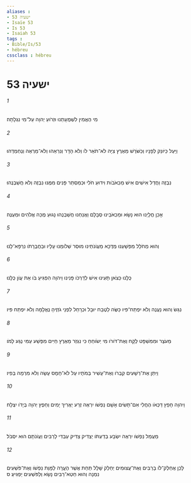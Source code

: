 ```yaml
---
aliases : 
- ישעיה 53
- Isaïe 53
- Is 53
- Isaiah 53
tags : 
- Bible/Is/53
- hébreu
cssclass : hébreu
---
```


# ישעיה 53

###### 1
מִי הֶאֱמִין לִשְׁמֻעָתֵנוּ וּזְרֹועַ יְהוָה עַל־מִי נִגְלָתָה׃
###### 2
וַיַּעַל כַּיֹּונֵק לְפָנָיו וְכַשֹּׁרֶשׁ מֵאֶרֶץ צִיָּה לֹא־תֹאַר לֹו וְלֹא הָדָר וְנִרְאֵהוּ וְלֹא־מַרְאֶה וְנֶחְמְדֵהוּ׃
###### 3
נִבְזֶה וַחֲדַל אִישִׁים אִישׁ מַכְאֹבֹות וִידוּעַ חֹלִי וּכְמַסְתֵּר פָּנִים מִמֶּנּוּ נִבְזֶה וְלֹא חֲשַׁבְנֻהוּ׃
###### 4
אָכֵן חֳלָיֵנוּ הוּא נָשָׂא וּמַכְאֹבֵינוּ סְבָלָם וַאֲנַחְנוּ חֲשַׁבְנֻהוּ נָגוּעַ מֻכֵּה אֱלֹהִים וּמְעֻנֶּה׃
###### 5
וְהוּא מְחֹלָל מִפְּשָׁעֵנוּ מְדֻכָּא מֵעֲוֹנֹתֵינוּ מוּסַר שְׁלֹומֵנוּ עָלָיו וּבַחֲבֻרָתֹו נִרְפָּא־לָנוּ׃
###### 6
כֻּלָּנוּ כַּצֹּאן תָּעִינוּ אִישׁ לְדַרְכֹּו פָּנִינוּ וַיהוָה הִפְגִּיעַ בֹּו אֵת עֲוֹן כֻּלָּנוּ׃
###### 7
נִגַּשׂ וְהוּא נַעֲנֶה וְלֹא יִפְתַּח־פִּיו כַּשֶּׂה לַטֶּבַח יוּבָל וּכְרָחֵל לִפְנֵי גֹזְזֶיהָ נֶאֱלָמָה וְלֹא יִפְתַּח פִּיו׃
###### 8
מֵעֹצֶר וּמִמִּשְׁפָּט לֻקָּח וְאֶת־דֹּורֹו מִי יְשֹׂוחֵחַ כִּי נִגְזַר מֵאֶרֶץ חַיִּים מִפֶּשַׁע עַמִּי נֶגַע לָמֹו׃
###### 9
וַיִּתֵּן אֶת־רְשָׁעִים קִבְרֹו וְאֶת־עָשִׁיר בְּמֹתָיו עַל לֹא־חָמָס עָשָׂה וְלֹא מִרְמָה בְּפִיו׃
###### 10
וַיהוָה חָפֵץ דַּכְּאֹו הֶחֱלִי אִם־תָּשִׂים אָשָׁם נַפְשֹׁו יִרְאֶה זֶרַע יַאֲרִיךְ יָמִים וְחֵפֶץ יְהוָה בְּיָדֹו יִצְלָח׃
###### 11
מֵעֲמַל נַפְשֹׁו יִרְאֶה יִשְׂבָּע בְּדַעְתֹּו יַצְדִּיק צַדִּיק עַבְדִּי לָרַבִּים וַעֲוֹנֹתָם הוּא יִסְבֹּל׃
###### 12
לָכֵן אֲחַלֶּק־לֹו בָרַבִּים וְאֶת־עֲצוּמִים יְחַלֵּק שָׁלָל תַּחַת אֲשֶׁר הֶעֱרָה לַמָּוֶת נַפְשֹׁו וְאֶת־פֹּשְׁעִים נִמְנָה וְהוּא חֵטְא־רַבִּים נָשָׂא וְלַפֹּשְׁעִים יַפְגִּיעַ׃ ס
